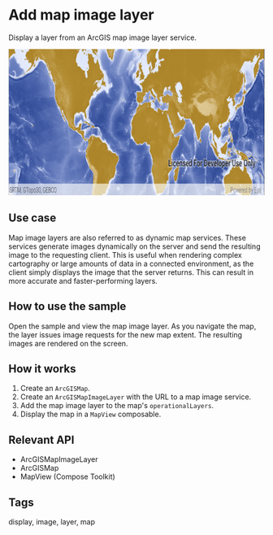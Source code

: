 # Add map image layer

Display a layer from an ArcGIS map image layer service.

![Add map image Layer](add-map-image-layer.png)

## Use case

Map image layers are also referred to as dynamic map services. These services generate images dynamically on the server and send the resulting image to the requesting client. This is useful when rendering complex cartography or large amounts of data in a connected environment, as the client simply displays the image that the server returns. This can result in more accurate and faster-performing layers.

## How to use the sample

Open the sample and view the map image layer. As you navigate the map, the layer issues image requests for the new map extent. The resulting images are rendered on the screen.

## How it works

1. Create an `ArcGISMap`.
2. Create an `ArcGISMapImageLayer` with the URL to a map image service.
3. Add the map image layer to the map's `operationalLayers`.
4. Display the map in a `MapView` composable.

## Relevant API

* ArcGISMapImageLayer
* ArcGISMap
* MapView (Compose Toolkit)

## Tags

display, image, layer, map
